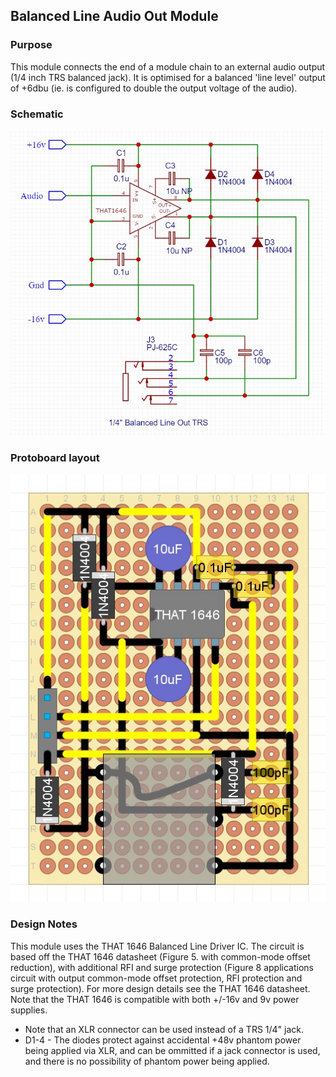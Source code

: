 ## Balanced Line Audio Out Module

### Purpose
This module connects the end of a module chain to an external audio output (1/4 inch TRS balanced jack). It is optimised for a balanced 'line level' output of +6dbu (ie. is configured to double the output voltage of the audio).

### Schematic
![alt text](schematic.jpg)

### Protoboard layout
![alt text](protoboard.jpg)

### Design Notes
This module uses the THAT 1646 Balanced Line Driver IC. The circuit is based off the THAT 1646 datasheet (Figure 5. with common-mode offset reduction), with additional RFI and surge protection (Figure 8 applications circuit with output common-mode offset protection, RFI protection and surge protection).
For more design details see the THAT 1646 datasheet. Note that the THAT 1646 is compatible with both +/-16v and 9v power supplies.

- Note that an XLR connector can be used instead of a TRS 1/4" jack. 
- D1-4 - The diodes protect against accidental +48v phantom power being applied via XLR, and can be ommitted if a jack connector is used, and there is no possibility of phantom power being applied.